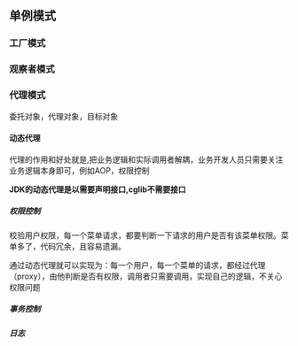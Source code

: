## 单例模式



### 工厂模式



### 观察者模式



### 代理模式

委托对象，代理对象，目标对象

#### 动态代理

代理的作用和好处就是,把业务逻辑和实际调用者解耦，业务开发人员只需要关注业务逻辑本身即可，例如AOP，权限控制

**JDK的动态代理是以需要声明接口,cglib不需要接口**

##### 权限控制

校验用户权限，每一个菜单请求，都要判断一下请求的用户是否有该菜单权限。菜单多了，代码冗余，且容易遗漏。

通过动态代理就可以实现为：每一个用户，每一个菜单的请求，都经过代理（proxy），由他判断是否有权限，调用者只需要调用，实现自己的逻辑，不关心权限问题

##### 事务控制

##### 日志

